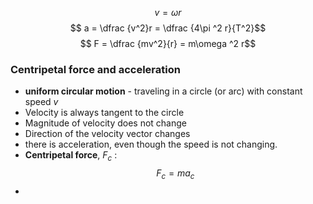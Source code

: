 $$ v = \omega r$$
$$ a = \dfrac {v^2}r = \dfrac {4\pi ^2 r}{T^2}$$
$$ F = \dfrac {mv^2}{r} = m\omega ^2 r$$
### Centripetal force and acceleration 

- **uniform circular motion** - traveling in a circle (or arc) with constant speed $v$
- Velocity is always tangent to the circle 
- Magnitude of velocity does not change
- Direction of the velocity vector changes
- there is acceleration, even though the speed is not changing. 
- **Centripetal force**, $F_c$ :
$$F_c = ma_c$$
- 